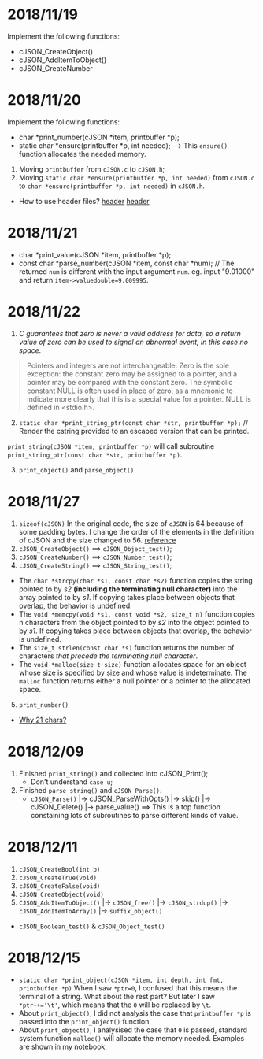 
# 2018/11/19
Implement the following functions:
* cJSON_CreateObject()
* cJSON_AddItemToObject()
* cJSON_CreateNumber

# 2018/11/20
Implement the following functions:
* char *print_number(cJSON *item, printbuffer *p);
* static char *ensure(printbuffer *p, int needed);	--> This `ensure()` function allocates the needed memory.

1. Moving `printbuffer` from `cJSON.c` to `cJSON.h`;
2. Moving `static char *ensure(printbuffer *p, int needed)` from `cJSON.c` to `char *ensure(printbuffer *p, int needed)` in `cJSON.h`.

* How to use header files? [header](https://gcc.gnu.org/onlinedocs/cpp/Header-Files.html#Header-Files) [header](http://www.gnu.org/software/libc/manual/html_node/Header-Files.html)

# 2018/11/21
* char *print_value(cJSON *item, printbuffer *p);
* const char *parse_number(cJSON *item, const char *num); // The returned `num` is different with the input argument `num`.
eg. input "9.01000" and return `item->valuedouble=9.009995`.

# 2018/11/22
1. *C guarantees that zero is never a valid address for data, so a return value of zero can be used to signal an abnormal event, in this case no space.*
> Pointers and integers are not interchangeable. Zero is the sole exception: the constant zero may be assigned to a pointer, and a pointer may be compared with the constant zero. The symbolic constant NULL is often used in place of zero, as a mnemonic to indicate more clearly that this is a special value for a pointer. NULL is defined in <stdio.h>. 
2. `static char *print_string_ptr(const char *str, printbuffer *p);`  // Render the cstring provided to an escaped version that can be printed.

`print_string(cJSON *item, printbuffer *p)` will call subroutine `print_string_ptr(const char *str, printbuffer *p)`.

3. `print_object()` and `parse_object()`

# 2018/11/27
1. `sizeof(cJSON)`
	In the original code, the size of `cJSON` is 64 because of some padding bytes. I change the order of the elements in the definition of cJSON and the size changed to 56. [reference](https://stackoverflow.com/questions/119123/why-isnt-sizeof-for-a-struct-equal-to-the-sum-of-sizeof-of-each-member)
2. `cJSON_CreateObject()` ==> `cJSON_Object_test()`;
3. `cJSON_CreateNumber()` ==> `cJSON_Number_test()`;
4. `cJSON_CreateString()` ==> `cJSON_String_test()`;
* The `char *strcpy(char *s1, const char *s2)` function copies the string pointed to by *s2* **(including the terminating null character)** into the array pointed to by *s1*. If copying takes place between objects that overlap, the behavior is undefined.
* The `void *memcpy(void *s1, const void *s2, size_t n)` function copies n characters from the object pointed to by *s2* into the object pointed to by *s1*. If copying takes place between objects that overlap, the behavior is undefined.
* The `size_t strlen(const char *s)` function returns the number of characters *that precede the terminating null character*.
* The `void *malloc(size_t size)` function allocates space for an object whose size is specified by size and whose value is indeterminate. The `malloc` function returns either a null pointer or a pointer to the allocated space.
5. `print_number()` 
* [Why 21 chars?](http://mathcentral.uregina.ca/QQ/database/QQ.02.06/trang1.html)


# 2018/12/09
1. Finished `print_string()` and collected into cJSON_Print();
	* Don't understand `case u`;
2. Finished `parse_string()` and `cJSON_Parse()`.
	* `cJSON_Parse()`
		|-> cJSON_ParseWithOpts()
			|-> skip()
			|-> cJSON_Delete()
			|-> parse_value()	==> This is a top function constaining lots of subroutines to parse different kinds of value.

# 2018/12/11
1. `cJSON_CreateBool(int b)`
2. `cJSON_CreateTrue(void)`
3. `cJSON_CreateFalse(void)`
4. `cJSON_CreateObject(void)`
5. `CJSON_AddItemToObject()`
	|-> `cJSON_free()`
	|-> `cJSON_strdup()`
	|-> `cJSON_AddItemToArray()`
			|-> `suffix_object()`
* `cJSON_Boolean_test()` & `cJSON_Object_test()`

# 2018/12/15
* `static char *print_object(cJSON *item, int depth, int fmt, printbuffer *p)`
When I saw `*ptr=0`, I confused that this means the terminal of a string. What about the rest part? But later I saw `*ptr++='\t'`, which means that the `0` will be replaced by `\t`.
* About `print_object()`, I did not analysis the case that `printbuffer *p` is passed into the `print_object()` function.
* About `print_object()`, I analysised the case that `0` is passed, standard system function `malloc()` will allocate the memory needed.
Examples are shown in my notebook.





